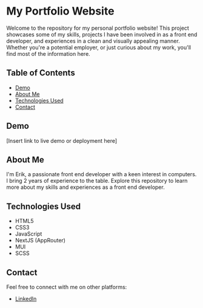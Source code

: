# My Portfolio Website

Welcome to the repository for my personal portfolio website! This project showcases some of my skills, projects I have been involved in as a front end developer, and experiences in a clean and visually appealing manner. Whether you're a potential employer, or just curious about my work, you'll find most of the information here.

## Table of Contents

-   [Demo](#demo)
-   [About Me](#about-me)
-   [Technologies Used](#technologies-used)
-   [Contact](#contact)

## Demo

[Insert link to live demo or deployment here]

## About Me

I'm Erik, a passionate front end developer with a keen interest in computers. I bring 2 years of experience to the table. Explore this repository to learn more about my skills and experiences as a front end developer.

## Technologies Used

-   HTML5
-   CSS3
-   JavaScript
-   NextJS (AppRouter)
-   MUI
-   SCSS

## Contact

Feel free to connect with me on other platforms:

-   [LinkedIn](https://www.linkedin.com/in/eriaxe/)
